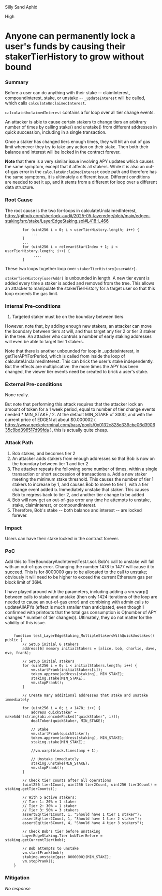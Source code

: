 Silly Sand Aphid

High

# Anyone can permanently lock a user's funds by causing their stakerTierHistory to grow without bound

### Summary

Before a user can do anything with their stake -- claimInterest, compoundInterest, stake, or unstake -- `_updateInterest` will be called, which calls `calculateUnclaimedInterest`.

`calculateUnclaimedInterest` contains a for loop over all tier change events.

An attacker is able to cause certain stakers to change tiers an arbitrary number of times by calling stake() and unstake() from different addresses in quick succession, including in a single transaction.

Once a staker has changed tiers enough times, they will hit an out of gas limit whenever they try to take any action on their stake. Then both their balance and interest will be locked in the contract forever.

**Note** that there is a very similar issue involving APY updates which causes the same symptom, except that it affects all stakers. While it is also an out-of-gas error in the `calculateUnclaimedInterest` code path and therefore has the same symptoms, it is ultimately a different issue. Different conditions are needed to set it up, and it stems from a different for loop over a different data structure.


### Root Cause

The root cause is the two for-loops in calculateUnclaimedInterest, https://github.com/sherlock-audit/2025-05-layeredge/blob/main/edgen-staking/src/stake/LayerEdgeStaking.sol#L418-L466

```solidity
        for (uint256 i = 0; i < userTierHistory.length; i++) {
            ...
        }
        ...
        for (uint256 i = relevantStartIndex + 1; i < userTierHistory.length; i++) {
             ....
        }
```

These two loops together loop over `stakerTierHistory[userAddr]`.

`stakerTierHistory[userAddr]` is unbounded in length. A new tier event is added every time a staker is added and removed from the tree. This allows an attacker to manipulate the stakerTierHistory for a target user so that this loop exceeds the gas limit.



### Internal Pre-conditions

1. Targeted staker must be on the boundary between tiers

However, note that, by adding enough new stakers, an attacker can move the boundary between tiers at will, and thus target any tier 2 or tier 3 staker in the tree. An attacker who controls a number of early staking addresses will even be able to target tier 1 stakers.

Note that there is another unbounded for loop in _updateInterest, in getTierAPYForPeriod, which is called from inside the loop of calculateUnclaimedInterest. This can brick the user's stake independently. But the effects are multiplicative: the more times the APY has been changed, the viewer tier events need be created to brick a user's stake.

### External Pre-conditions

None really.

But note that performing this attack requires that the attacker lock an amount of token for a 1 week period, equal to number of tier change events needed * MIN_STAKE / 2. At the default MIN_STAKE of 3000, and with the current price of EDGEN at about  $0.000002 ( https://www.geckoterminal.com/base/pools/0x0132c828e339cbe06d390635c9bd396517d99fda ), this is actually quite cheap.

### Attack Path

1. Bob stakes, and becomes tier 2
2. An attacker adds stakers from enough addresses so that Bob is now on the boundary between tier 1 and tier 2
3. The attacker repeats the following some number of times, within a single transaction or short succession of transactions
   a. Add a new staker meeting the minimum stake threshold. This causes the number of tier 1 stakers to increase by 1, and causes Bob to move to tier 1, with a tier change event added
   b. Immediately unstake that staker. This causes Bob to regress back to tier 2, and another tier change to be added
4. Bob will now get an out-of-gas error any time he attempts to unstake, stake, claimInterest, or compoundInterest.
5. Therefore, Bob's stake -- both balance and interest -- are locked forever.

### Impact

Users can have their stake locked in the contract forever.

### PoC

Add this to TierBoundaryAndInterestTest.t.sol. Bob's call to unstake will fail with an out-of-gas error.  Changing the number 1478 to 1477 will cause it to succeed. This is for 8000000 gas to be allocated to the call to unstake; obviously it will need to be higher to exceed the current Ethereum gas per block limit of 36M.

I have played around with the parameters, including adding a vm.warp() between calls to stake and unstake (then only 1424 iterations of the loop are needed to cause an out-of-gas error) and combining with admin calls to updateAllAPYs (effect is much smaller than anticipated, even though I confirmed with printouts that the total gas consumption is O(number of APY changes * number of tier changes)). Ultimately, they do not matter for the validity of this issue.

```solidity

    function test_LayerEdgeStaking_MultipleStakersWithQuickUnstakes() public {
        // Setup initial 6 stakers
        address[6] memory initialStakers = [alice, bob, charlie, dave, eve, frank];
        
        // Setup initial stakers
        for (uint256 i = 0; i < initialStakers.length; i++) {
            vm.startPrank(initialStakers[i]);
            token.approve(address(staking), MIN_STAKE);
            staking.stake(MIN_STAKE);
            vm.stopPrank();
        }

        // Create many additional addresses that stake and unstake immediately

        for (uint256 i = 0; i < 1478; i++) {
            address quickStaker = makeAddr(string(abi.encodePacked("quickStaker", i)));
            dealToken(quickStaker, MIN_STAKE);
            
            // Stake
            vm.startPrank(quickStaker);
            token.approve(address(staking), MIN_STAKE);
            staking.stake(MIN_STAKE);

            //vm.warp(block.timestamp + 1);
            
            // Unstake immediately
            staking.unstake(MIN_STAKE);
            vm.stopPrank();
        }

        // Check tier counts after all operations
        (uint256 tier1Count, uint256 tier2Count, uint256 tier3Count) = staking.getTierCounts();
        
        // With 5 active stakers:
        // Tier 1: 20% = 1 staker
        // Tier 2: 30% = 1 staker
        // Tier 3: 50% = 3 stakers
        assertEq(tier1Count, 1, "Should have 1 tier 1 staker");
        assertEq(tier2Count, 1, "Should have 1 tier 2 staker");
        assertEq(tier3Count, 4, "Should have 4 tier 3 stakers");

        // Check Bob's tier before unstaking
        LayerEdgeStaking.Tier bobTierBefore = staking.getCurrentTier(bob);
        
        // Bob attempts to unstake
        vm.startPrank(bob);
        staking.unstake{gas: 8000000}(MIN_STAKE);
        vm.stopPrank();
    }
```

### Mitigation

_No response_